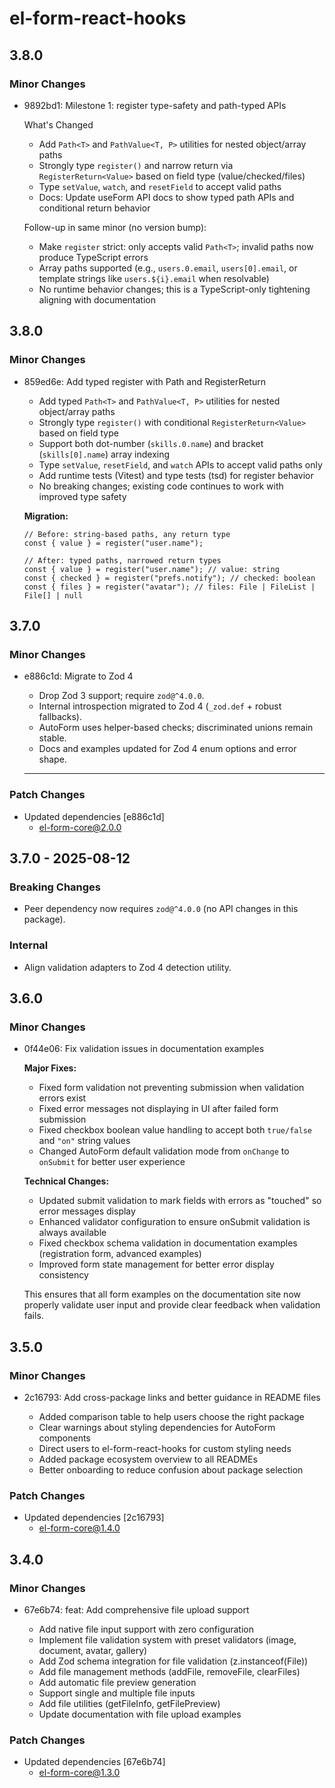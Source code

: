 # el-form-react-hooks

## 3.8.0

### Minor Changes

- 9892bd1: Milestone 1: register type-safety and path-typed APIs

  What's Changed

  - Add `Path<T>` and `PathValue<T, P>` utilities for nested object/array paths
  - Strongly type `register()` and narrow return via `RegisterReturn<Value>` based on field type (value/checked/files)
  - Type `setValue`, `watch`, and `resetField` to accept valid paths
  - Docs: Update useForm API docs to show typed path APIs and conditional return behavior

  Follow-up in same minor (no version bump):

  - Make `register` strict: only accepts valid `Path<T>`; invalid paths now produce TypeScript errors
  - Array paths supported (e.g., `users.0.email`, `users[0].email`, or template strings like `users.${i}.email` when resolvable)
  - No runtime behavior changes; this is a TypeScript-only tightening aligning with documentation

## 3.8.0

### Minor Changes

- 859ed6e: Add typed register with Path<T> and RegisterReturn<Value>

  - Add typed `Path<T>` and `PathValue<T, P>` utilities for nested object/array paths
  - Strongly type `register()` with conditional `RegisterReturn<Value>` based on field type
  - Support both dot-number (`skills.0.name`) and bracket (`skills[0].name`) array indexing
  - Type `setValue`, `resetField`, and `watch` APIs to accept valid paths only
  - Add runtime tests (Vitest) and type tests (tsd) for register behavior
  - No breaking changes; existing code continues to work with improved type safety

  **Migration:**

  ```tsx
  // Before: string-based paths, any return type
  const { value } = register("user.name");

  // After: typed paths, narrowed return types
  const { value } = register("user.name"); // value: string
  const { checked } = register("prefs.notify"); // checked: boolean
  const { files } = register("avatar"); // files: File | FileList | File[] | null
  ```

## 3.7.0

### Minor Changes

- e886c1d: Migrate to Zod 4

  - Drop Zod 3 support; require `zod@^4.0.0`.
  - Internal introspection migrated to Zod 4 (`_zod.def` + robust fallbacks).
  - AutoForm uses helper-based checks; discriminated unions remain stable.
  - Docs and examples updated for Zod 4 enum options and error shape.

  ***

### Patch Changes

- Updated dependencies [e886c1d]
  - el-form-core@2.0.0

## 3.7.0 - 2025-08-12

### Breaking Changes

- Peer dependency now requires `zod@^4.0.0` (no API changes in this package).

### Internal

- Align validation adapters to Zod 4 detection utility.

## 3.6.0

### Minor Changes

- 0f44e06: Fix validation issues in documentation examples

  **Major Fixes:**

  - Fixed form validation not preventing submission when validation errors exist
  - Fixed error messages not displaying in UI after failed form submission
  - Fixed checkbox boolean value handling to accept both `true/false` and `"on"` string values
  - Changed AutoForm default validation mode from `onChange` to `onSubmit` for better user experience

  **Technical Changes:**

  - Updated submit validation to mark fields with errors as "touched" so error messages display
  - Enhanced validator configuration to ensure onSubmit validation is always available
  - Fixed checkbox schema validation in documentation examples (registration form, advanced examples)
  - Improved form state management for better error display consistency

  This ensures that all form examples on the documentation site now properly validate user input and provide clear feedback when validation fails.

## 3.5.0

### Minor Changes

- 2c16793: Add cross-package links and better guidance in README files

  - Added comparison table to help users choose the right package
  - Clear warnings about styling dependencies for AutoForm components
  - Direct users to el-form-react-hooks for custom styling needs
  - Added package ecosystem overview to all READMEs
  - Better onboarding to reduce confusion about package selection

### Patch Changes

- Updated dependencies [2c16793]
  - el-form-core@1.4.0

## 3.4.0

### Minor Changes

- 67e6b74: feat: Add comprehensive file upload support

  - Add native file input support with zero configuration
  - Implement file validation system with preset validators (image, document, avatar, gallery)
  - Add Zod schema integration for file validation (z.instanceof(File))
  - Add file management methods (addFile, removeFile, clearFiles)
  - Add automatic file preview generation
  - Support single and multiple file inputs
  - Add file utilities (getFileInfo, getFilePreview)
  - Update documentation with file upload examples

### Patch Changes

- Updated dependencies [67e6b74]
  - el-form-core@1.3.0
